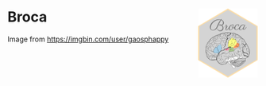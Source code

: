 # Broca <img src="man/figures/logo.png" align="right" width="120" />     
Image from https://imgbin.com/user/gaosphappy     
